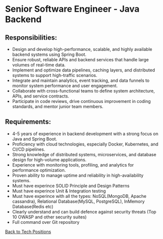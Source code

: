 # Senior Software Engineer - Java Backend

## Responsibilities:

* Design and develop high-performance, scalable, and highly available backend systems using Spring Boot.
* Ensure robust, reliable APIs and backend services that handle large volumes of real-time data.
* Implement and optimize data pipelines, caching layers, and distributed systems to support high-traffic scenarios.
* Integrate and maintain analytics, event tracking, and data funnels to monitor system performance and user engagement.
* Collaborate with cross-functional teams to define system architecture, APIs, and service contracts.
* Participate in code reviews, drive continuous improvement in coding standards, and mentor junior team members.

## Requirements:

* 4-5 years of experience in backend development with a strong focus on Java and Spring Boot.
* Proficiency with cloud technologies, especially Docker, Kubernetes, and CI/CD pipelines.
* Strong knowledge of distributed systems, microservices, and database design for high-volume applications.
* Experience with monitoring tools, profiling, and analytics for performance optimization.
* Proven ability to manage uptime and reliability in high-availability systems.
* Must have experince SOLID Principle and Design Patterns
* Must have experince Unit & Integration testing
* Must have experince with all the types: NoSQL(MongoDB, Apache cassandra), Relational Database(MySQL, PostgreSQL), InMemory Database(Redis etc)
* Clearly understand and can build defence against security threats (Top 10 OWASP and other security suites)
* Full command over Git repository


[Back to Tech Positions](readme.md)